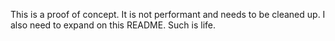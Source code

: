 This is a proof of concept. It is not performant and needs to be cleaned up. I also need to expand on this README. Such is life.
